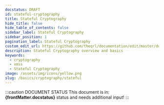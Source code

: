 ```yaml
---
docstatus: DRAFT
id: stateful-cryptography
title: Stateful Cryptography
hide_title: false
hide_table_of_contents: false
sidebar_label: Stateful Cryptography
sidebar_position: 1
pagination_label: Stateful Cryptography
custom_edit_url: https://github.com/theqrl/documentation/edit/master/docs/basics/xmss.md
description: Stateful Cryptography overview and basics
keywords:
  - cryptography
  - xmss
  - Stateful Cryptography
image: /assets/img/icons/yellow.png
slug: /basics/cryptography/stateful
---
```


:::caution DOCUMENT STATUS 
<span>This document is in: <b>{frontMatter.docstatus}</b> status and needs additional input!</span>
:::